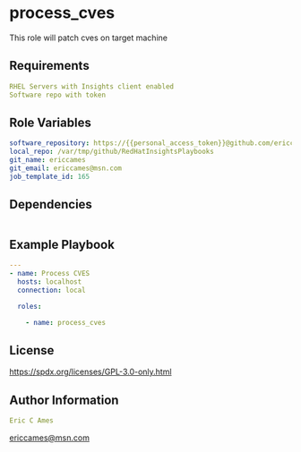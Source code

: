 process_cves
=========

This role will patch cves on target machine

Requirements
------------
```yaml
RHEL Servers with Insights client enabled
Software repo with token
```
Role Variables
--------------
```yaml
software_repository: https://{{personal_access_token}}@github.com/ericcames/RedHatInsightsPlaybooks.git
local_repo: /var/tmp/github/RedHatInsightsPlaybooks
git_name: ericcames
git_email: ericcames@msn.com
job_template_id: 165
```
Dependencies
------------
```yaml
```
Example Playbook
----------------
```yaml
---
- name: Process CVES
  hosts: localhost
  connection: local

  roles:

    - name: process_cves
```
License
-------

https://spdx.org/licenses/GPL-3.0-only.html

Author Information
------------------
```yaml
Eric C Ames
```
ericcames@msn.com
